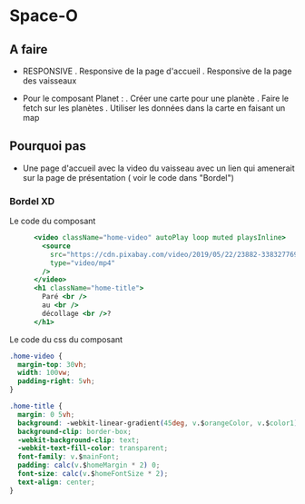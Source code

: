 # Space-O

## A faire

- RESPONSIVE
  . Responsive de la page d'accueil
  . Responsive de la page des vaisseaux

- Pour le composant Planet :
  . Créer une carte pour une planète
  . Faire le fetch sur les planètes
  . Utiliser les données dans la carte en faisant un map

## Pourquoi pas

- Une page d'accueil avec la video du vaisseau avec un lien qui amenerait sur la page de présentation ( voir le code dans "Bordel")

### Bordel XD

Le code du composant

```jsx
      <video className="home-video" autoPlay loop muted playsInline>
        <source
          src="https://cdn.pixabay.com/video/2019/05/22/23882-338327769_large.mp4"
          type="video/mp4"
        />
      </video>
      <h1 className="home-title">
        Paré <br />
        au <br />
        décollage <br />?
      </h1>
```

Le code du css du composant

```css
.home-video {
  margin-top: 30vh;
  width: 100vw;
  padding-right: 5vh;
}

.home-title {
  margin: 0 5vh;
  background: -webkit-linear-gradient(45deg, v.$orangeColor, v.$color1);
  background-clip: border-box;
  -webkit-background-clip: text;
  -webkit-text-fill-color: transparent;
  font-family: v.$mainFont;
  padding: calc(v.$homeMargin * 2) 0;
  font-size: calc(v.$homeFontSize * 2);
  text-align: center;
}
```
